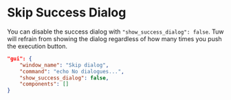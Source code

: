 # Skip Success Dialog

You can disable the success dialog with `"show_success_dialog": false`.
Tuw will refrain from showing the dialog regardless of how many times you push the execution button.

```json
"gui": {
    "window_name": "Skip dialog",
    "command": "echo No dialogues...",
    "show_success_dialog": false,
    "components": []
}
```
